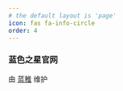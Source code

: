 ```yaml
---
# the default layout is 'page'
icon: fas fa-info-circle
order: 4
---
```


### 蓝色之星官网

由 [蓝稚](https://www.lanzhi.me) 维护
